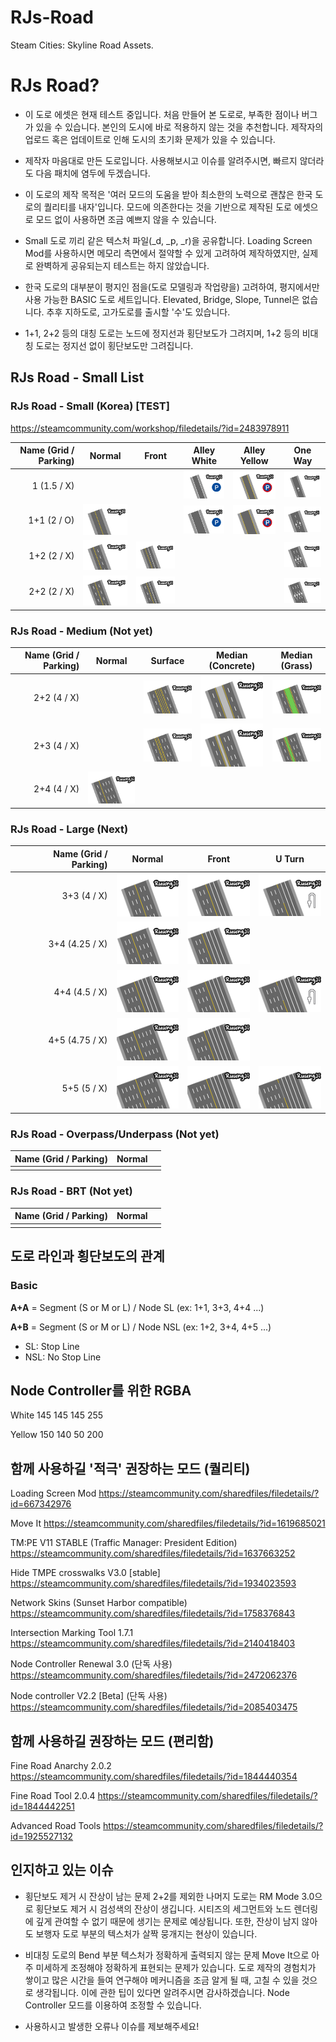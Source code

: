# RJs-Road
Steam Cities: Skyline Road Assets.

# RJs Road?

* 이 도로 에셋은 현재 테스트 중입니다. 처음 만들어 본 도로로, 부족한 점이나 버그가 있을 수 있습니다. 본인의 도시에 바로 적용하지 않는 것을 추천합니다. 제작자의 업로드 혹은 업데이트로 인해 도시의 초기화 문제가 있을 수 있습니다.

* 제작자 마음대로 만든 도로입니다. 사용해보시고 이슈를 알려주시면, 빠르지 않더라도 다음 패치에 염두에 두겠습니다.

* 이 도로의 제작 목적은 '여러 모드의 도움을 받아 최소한의 노력으로 괜찮은 한국 도로의 퀄리티를 내자'입니다. 모드에 의존한다는 것을 기반으로 제작된 도로 에셋으로 모드 없이 사용하면 조금 예쁘지 않을 수 있습니다.

* Small 도로 끼리 같은 텍스처 파일(_d, _p, _r)을 공유합니다. Loading Screen Mod를 사용하시면 메모리 측면에서 절약할 수 있게 고려하여 제작하였지만, 실제로 완벽하게 공유되는지 테스트는 하지 않았습니다.

* 한국 도로의 대부분이 평지인 점을(도로 모델링과 작업량을) 고려하여, 평지에서만 사용 가능한 BASIC 도로 세트입니다. Elevated, Bridge, Slope, Tunnel은 없습니다. 추후 지하도로, 고가도로를 출시할 '수'도 있습니다.

* 1+1, 2+2 등의 대칭 도로는 노드에 정지선과 횡단보도가 그려지며, 1+2 등의 비대칭 도로는 정지선 없이 횡단보도만 그려집니다.

## RJs Road - Small List

### RJs Road - Small (Korea) [TEST]
https://steamcommunity.com/workshop/filedetails/?id=2483978911

|Name (Grid / Parking)|Normal|Front|Alley White|Alley Yellow|One Way|
|---:|:---:|:---:|:---:|:---:|:---:| 
|1 (1.5 / X)|||<img src="_CSL_asset_thumb/_Small_web/asset_thumb Small 1 AW.png" width="100">|<img src="_CSL_asset_thumb/_Small_web/asset_thumb Small 1 AY.png" width="100">|<img src="_CSL_asset_thumb/_Small_web/asset_thumb Small 1 OneWay.png" width="100">|
|1+1 (2 / O)|<img src="_CSL_asset_thumb/_Small_web/asset_thumb Small 1+1.png" width="100">||<img src="_CSL_asset_thumb/_Small_web/asset_thumb Small 1+1 AW.png" width="100">|<img src="_CSL_asset_thumb/_Small_web/asset_thumb Small 1+1 AY.png" width="100">|<img src="_CSL_asset_thumb/_Small_web/asset_thumb Small 1+1 OW.png" width="100">|
|1+2 (2 / X)|<img src="_CSL_asset_thumb/_Small_web/asset_thumb Small 1+2.png" width="100">|<img src="_CSL_asset_thumb/_Small_web/asset_thumb Small 1+2 Front.png" width="100">|||<img src="_CSL_asset_thumb/_Small_web/asset_thumb Small 1+2 OW.png" width="100">|
|2+2 (2 / X)|<img src="_CSL_asset_thumb/_Small_web/asset_thumb Small 2+2.png" width="100">|<img src="_CSL_asset_thumb/_Small_web/asset_thumb Small 2+2 Front.png" width="100">|||<img src="_CSL_asset_thumb/_Small_web/asset_thumb Small 2+2 OW.png" width="100">|

### RJs Road - Medium (Not yet)

|Name (Grid / Parking)|Normal|Surface|Median (Concrete)|Median (Grass)|
|---:|:---:|:---:|:---:|:---:|
|2+2 (4 / X)||<img src="_CSL_asset_thumb/_Medium_web/asset_thumb Medium 2+2 S.png" width="100">|<img src="_CSL_asset_thumb/_Medium_web/asset_thumb Medium 2+2 MC.png" width="100">|<img src="_CSL_asset_thumb/_Medium_web/asset_thumb Medium 2+2 MG.png" width="100">|
|2+3 (4 / X)||<img src="_CSL_asset_thumb/_Medium_web/asset_thumb Medium 2+3 S.png" width="100">|<img src="_CSL_asset_thumb/_Medium_web/asset_thumb Medium 2+3 MC.png" width="100">|<img src="_CSL_asset_thumb/_Medium_web/asset_thumb Medium 2+3 MG.png" width="100">|
|2+4 (4 / X)|<img src="_CSL_asset_thumb/_Medium_web/asset_thumb Medium 2+4.png" width="100">||||

### RJs Road - Large (Next)

|Name (Grid / Parking)|Normal|Front|U Turn|
|---:|:---:|:---:|:---:|
|3+3 (4 / X)|<img src="_CSL_asset_thumb/_Large_web/asset_thumb Large 3+3.png" width="100">|<img src="_CSL_asset_thumb/_Large_web/asset_thumb Large 3+3 Front.png" width="100">|<img src="_CSL_asset_thumb/_Large_web/asset_thumb Large 3+3 UT.png" width="100">|
|3+4 (4.25 / X)|<img src="_CSL_asset_thumb/_Large_web/asset_thumb Large 3+4.png" width="100">|<img src="_CSL_asset_thumb/_Large_web/asset_thumb Large 3+4 Front.png" width="100">||
|4+4 (4.5 / X)|<img src="_CSL_asset_thumb/_Large_web/asset_thumb Large 4+4 Front.png" width="100">|<img src="_CSL_asset_thumb/_Large_web/asset_thumb Large 4+4 Front.png" width="100">|<img src="_CSL_asset_thumb/_Large_web/asset_thumb Large 4+4 UT.png" width="100">|
|4+5 (4.75 / X)|<img src="_CSL_asset_thumb/_Large_web/asset_thumb Large 4+5.png" width="100">|<img src="_CSL_asset_thumb/_Large_web/asset_thumb Large 4+5 Front.png" width="100">||
|5+5 (5 / X)|<img src="_CSL_asset_thumb/_Large_web/asset_thumb Large 5+5.png" width="100">|<img src="_CSL_asset_thumb/_Large_web/asset_thumb Large 5+5 Front.png" width="100">|<img src="_CSL_asset_thumb/_Large_web/asset_thumb Large 5+5 UT.png" width="100">|

### RJs Road - Overpass/Underpass (Not yet)

|Name (Grid / Parking)|Normal||
|---:|:---:|:---:|
||||

### RJs Road - BRT (Not yet)

|Name (Grid / Parking)|Normal||
|---:|:---:|:---:|
||||


## 도로 라인과 횡단보도의 관계

### Basic 
**A+A** = Segment (S or M or L) / Node SL (ex: 1+1, 3+3, 4+4 ...)

**A+B** = Segment (S or M or L) / Node NSL (ex: 1+2, 3+4, 4+5 ...)

* SL: Stop Line
* NSL: No Stop Line


## Node Controller를 위한 RGBA

White 145 145 145 255

Yellow 150 140 50 200

## 함께 사용하길 '적극' 권장하는 모드 (퀄리티)

Loading Screen Mod
https://steamcommunity.com/sharedfiles/filedetails/?id=667342976

Move It
https://steamcommunity.com/sharedfiles/filedetails/?id=1619685021

TM:PE V11 STABLE (Traffic Manager: President Edition)
https://steamcommunity.com/sharedfiles/filedetails/?id=1637663252

Hide TMPE crosswalks V3.0 [stable]
https://steamcommunity.com/sharedfiles/filedetails/?id=1934023593

Network Skins (Sunset Harbor compatible)
https://steamcommunity.com/sharedfiles/filedetails/?id=1758376843

Intersection Marking Tool 1.7.1
https://steamcommunity.com/sharedfiles/filedetails/?id=2140418403

Node Controller Renewal 3.0 (단독 사용)
https://steamcommunity.com/sharedfiles/filedetails/?id=2472062376

Node controller V2.2 [Beta] (단독 사용)
https://steamcommunity.com/sharedfiles/filedetails/?id=2085403475

## 함께 사용하길 권장하는 모드 (편리함)

Fine Road Anarchy 2.0.2
https://steamcommunity.com/sharedfiles/filedetails/?id=1844440354

Fine Road Tool 2.0.4
https://steamcommunity.com/sharedfiles/filedetails/?id=1844442251

Advanced Road Tools
https://steamcommunity.com/sharedfiles/filedetails/?id=1925527132

## 인지하고 있는 이슈

* 횡단보도 제거 시 잔상이 남는 문제
 2+2를 제외한 나머지 도로는 RM Mode 3.0으로 횡단보도 제거 시 검성색의 잔상이 생깁니다. 시티즈의 세그먼트와 노드 렌더링에 깊게 관여할 수 없기 때문에 생기는 문제로 예상됩니다. 또한, 잔상이 남지 않아도 보행자 도로 부분의 텍스처가 살짝 뭉개지는 현상이 있습니다.

* 비대칭 도로의 Bend 부분 텍스처가 정확하게 출력되지 않는 문제
 Move It으로 아주 미세하게 조정해야 정확하게 표현되는 문제가 있습니다. 도로 제작의 경험치가 쌓이고 많은 시간을 들여 연구해야 메커니즘을 조금 알게 될 때, 고칠 수 있을 것으로 생각됩니다. 이에 관한 팁이 있다면 알려주시면 감사하겠습니다.
Node Controller 모드를 이용하여 조정할 수 있습니다.

* 사용하시고 발생한 오류나 이슈를 제보해주세요!
